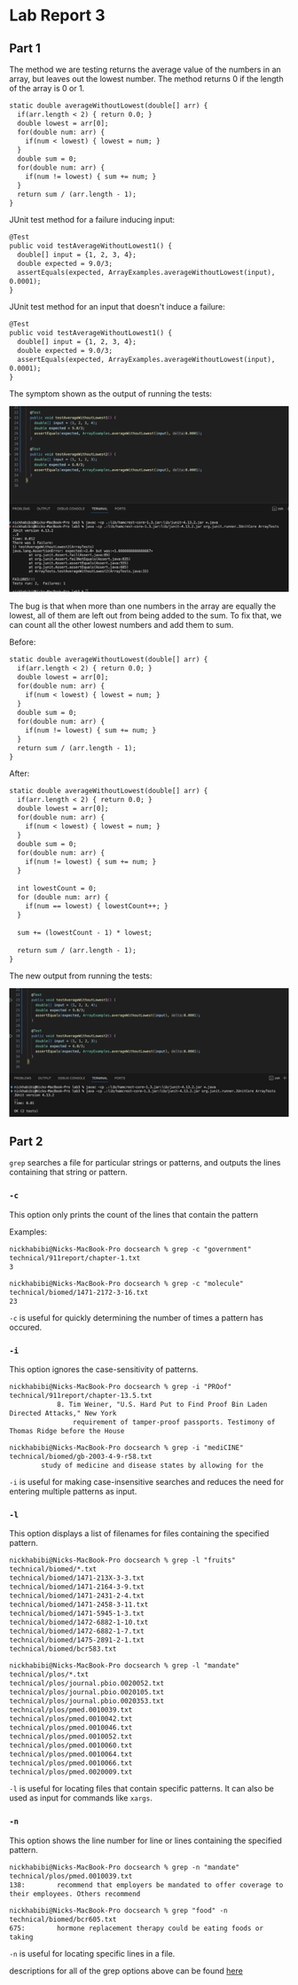 # Lab Report 3

## Part 1

The method we are testing returns the average value of the numbers in an array, but leaves out the lowest number. The method returns 0 if the length of the array is 0 or 1.

```
static double averageWithoutLowest(double[] arr) {
  if(arr.length < 2) { return 0.0; }
  double lowest = arr[0];
  for(double num: arr) {
    if(num < lowest) { lowest = num; }
  }
  double sum = 0;
  for(double num: arr) {
    if(num != lowest) { sum += num; }
  }
  return sum / (arr.length - 1);
}
```


JUnit test method for a failure inducing input:

```
@Test
public void testAverageWithoutLowest1() {
  double[] input = {1, 2, 3, 4};
  double expected = 9.0/3;
  assertEquals(expected, ArrayExamples.averageWithoutLowest(input), 0.0001);
}
```

JUnit test method for an input that doesn't induce a failure:

```
@Test
public void testAverageWithoutLowest1() {
  double[] input = {1, 2, 3, 4};
  double expected = 9.0/3;
  assertEquals(expected, ArrayExamples.averageWithoutLowest(input), 0.0001);
}
```

The symptom shown as the output of running the tests:

![symptom](images/lab-3-1.png)

The bug is that when more than one numbers in the array are equally the lowest, all of them are left out from being added to the sum. To fix that, we can count all the other lowest numbers and add them to sum.

Before:

```
static double averageWithoutLowest(double[] arr) {
  if(arr.length < 2) { return 0.0; }
  double lowest = arr[0];
  for(double num: arr) {
    if(num < lowest) { lowest = num; }
  }
  double sum = 0;
  for(double num: arr) {
    if(num != lowest) { sum += num; }
  }
  return sum / (arr.length - 1);
}
```
After:

```
static double averageWithoutLowest(double[] arr) {
  if(arr.length < 2) { return 0.0; }
  double lowest = arr[0];
  for(double num: arr) {
    if(num < lowest) { lowest = num; }
  }
  double sum = 0;
  for(double num: arr) {
    if(num != lowest) { sum += num; }
  }

  int lowestCount = 0;
  for (double num: arr) {
    if(num == lowest) { lowestCount++; }
  }
  
  sum += (lowestCount - 1) * lowest;

  return sum / (arr.length - 1);
}
```

The new output from running the tests:

![output](images/lab-3-2.png)

## Part 2

`grep` searches a file for particular strings or patterns, and outputs the lines containing that string or pattern.

### `-c`

This option only prints the count of the lines that contain the pattern

Examples:

```
nickhabibi@Nicks-MacBook-Pro docsearch % grep -c "government" technical/911report/chapter-1.txt
3
```

```
nickhabibi@Nicks-MacBook-Pro docsearch % grep -c "molecule" technical/biomed/1471-2172-3-16.txt    
23
```

`-c` is useful for quickly determining the number of times a pattern has occured.

### `-i`

This option ignores the case-sensitivity of patterns.

```
nickhabibi@Nicks-MacBook-Pro docsearch % grep -i "PROof" technical/911report/chapter-13.5.txt
            8. Tim Weiner, "U.S. Hard Put to Find Proof Bin Laden Directed Attacks," New York
                requirement of tamper-proof passports. Testimony of Thomas Ridge before the House
```

```
nickhabibi@Nicks-MacBook-Pro docsearch % grep -i "mediCINE" technical/biomed/gb-2003-4-9-r58.txt
        study of medicine and disease states by allowing for the
```

`-i` is useful for making case-insensitive searches and reduces the need for entering multiple patterns as input.

### `-l`

This option displays a list of filenames for files containing the specified pattern.

```
nickhabibi@Nicks-MacBook-Pro docsearch % grep -l "fruits" technical/biomed/*.txt
technical/biomed/1471-213X-3-3.txt
technical/biomed/1471-2164-3-9.txt
technical/biomed/1471-2431-2-4.txt
technical/biomed/1471-2458-3-11.txt
technical/biomed/1471-5945-1-3.txt
technical/biomed/1472-6882-1-10.txt
technical/biomed/1472-6882-1-7.txt
technical/biomed/1475-2891-2-1.txt
technical/biomed/bcr583.txt
```

```
nickhabibi@Nicks-MacBook-Pro docsearch % grep -l "mandate" technical/plos/*.txt
technical/plos/journal.pbio.0020052.txt
technical/plos/journal.pbio.0020105.txt
technical/plos/journal.pbio.0020353.txt
technical/plos/pmed.0010039.txt
technical/plos/pmed.0010042.txt
technical/plos/pmed.0010046.txt
technical/plos/pmed.0010052.txt
technical/plos/pmed.0010060.txt
technical/plos/pmed.0010064.txt
technical/plos/pmed.0010066.txt
technical/plos/pmed.0020009.txt
```

`-l` is useful for locating files that contain specific patterns. It can also be used as input for commands like `xargs`.

### `-n`

This option shows the line number for line or lines containing the specified pattern.

```
nickhabibi@Nicks-MacBook-Pro docsearch % grep -n "mandate" technical/plos/pmed.0010039.txt
138:        recommend that employers be mandated to offer coverage to their employees. Others recommend
```

```
nickhabibi@Nicks-MacBook-Pro docsearch % grep "food" -n technical/biomed/bcr605.txt
675:        hormone replacement therapy could be eating foods or taking
```

`-n` is useful for locating specific lines in a file.

descriptions for all of the grep options above can be found [here](https://www.geeksforgeeks.org/grep-command-in-unixlinux/)







